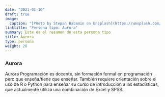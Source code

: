 ```yaml
---
date: "2021-01-10"
draft: true
image:
  caption: "[Photo by Stepan Babanin on Unsplash](https://unsplash.com/photos/kx6fpBOm-ss)"
linktitle: "Persona tipo: Aurora"
summary: Este es el resumen de esta persona tipo
title: Aurora
type: persona
weight: 20
---
```


### Aurora

Aurora Programación es docente, sin formación formal en programación pero que enseña/tiene que enseñar. También requiere orientación sobre el uso de R o Python para enseñar su curso de introducción a las estadísticas, que actualmente utiliza una combinación de Excel y SPSS.
